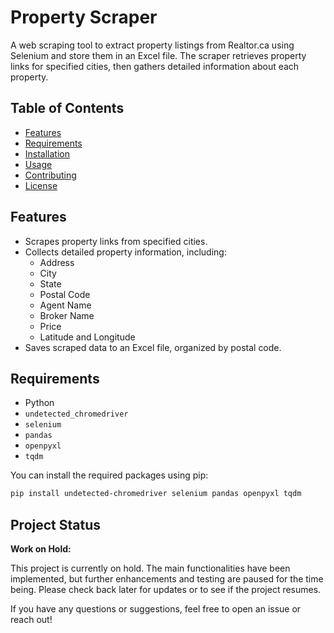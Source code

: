 # Property Scraper

A web scraping tool to extract property listings from Realtor.ca using Selenium and store them in an Excel file. The scraper retrieves property links for specified cities, then gathers detailed information about each property.

## Table of Contents

- [Features](#features)
- [Requirements](#requirements)
- [Installation](#installation)
- [Usage](#usage)
- [Contributing](#contributing)
- [License](#license)

## Features

- Scrapes property links from specified cities.
- Collects detailed property information, including:
  - Address
  - City
  - State
  - Postal Code
  - Agent Name
  - Broker Name
  - Price
  - Latitude and Longitude
- Saves scraped data to an Excel file, organized by postal code.

## Requirements

- Python
- `undetected_chromedriver`
- `selenium`
- `pandas`
- `openpyxl`
- `tqdm`

You can install the required packages using pip:

```bash
pip install undetected-chromedriver selenium pandas openpyxl tqdm
```


## Project Status

**Work on Hold:** 

This project is currently on hold. The main functionalities have been implemented, but further enhancements and testing are paused for the time being. Please check back later for updates or to see if the project resumes. 

If you have any questions or suggestions, feel free to open an issue or reach out!
